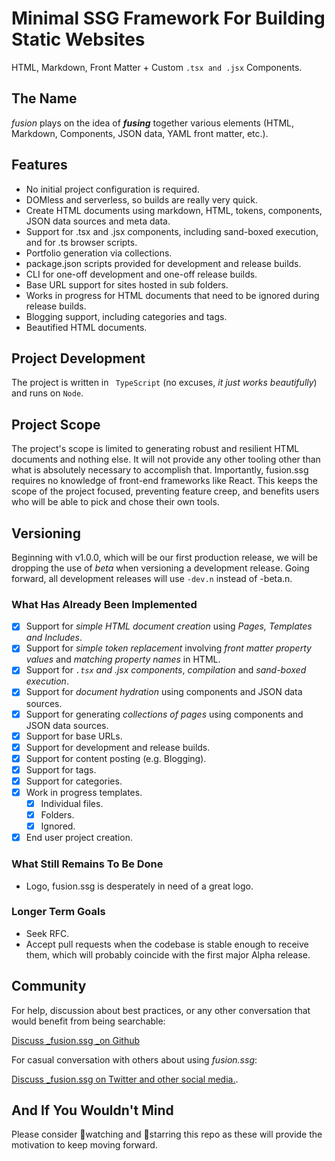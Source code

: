 # Minimal SSG Framework For Building Static Websites

HTML, Markdown, Front Matter + Custom `.tsx and .jsx` Components.

## The Name

_fusion_ plays on the idea of **_fusing_** together various elements (HTML, Markdown, Components, JSON data, YAML front matter, etc.).

## Features

- No initial project configuration is required.
- DOMless and serverless, so builds are really very quick.
- Create HTML documents using markdown, HTML, tokens, components, JSON data sources and meta data.
- Support for .tsx and .jsx components, including sand-boxed execution, and for .ts browser scripts.
- Portfolio generation via collections.
- package.json scripts provided for development and release builds.
- CLI for one-off development and one-off release builds.
- Base URL support for sites hosted in sub folders.
- Works in progress for HTML documents that need to be ignored during release builds.
- Blogging support, including categories and tags.
- Beautified HTML documents.

## Project Development

The project is written in ` TypeScript` (no excuses, _it just works beautifully_) and runs on `Node`.

## Project Scope
The project's scope is limited to generating robust and resilient HTML documents and nothing else. It will not provide any other tooling other than what is absolutely necessary to accomplish that. Importantly, fusion.ssg requires no knowledge of front-end frameworks like React. This keeps the scope of the project focused, preventing feature creep, and benefits users who will be able to pick and chose their own tools.

## Versioning

Beginning with v1.0.0, which will be our first production release, we will be dropping the use of _beta_ when versioning a development release. Going forward, all development releases will use `-dev.n` instead of -beta.n.

### What Has Already Been Implemented

- [X] Support for _simple HTML document creation_ using _Pages, Templates and Includes_.
- [X] Support for _simple token replacement_ involving _front matter property values_ and _matching property names_ in HTML.
- [X] Support for _`.tsx` and .jsx components_, _compilation_ and _sand-boxed execution_.
- [X]  Support for _document hydration_ using components and JSON data sources.
- [X] Support for generating _collections of pages_ using components and JSON data sources.
- [X] Support for base URLs.
- [X] Support for development and release builds.
- [X]  Support for content posting (e.g. Blogging).
  - [X] Support for tags.
  - [X] Support for categories.
- [X] Work in progress templates.
  - [X] Individual files.
  - [X] Folders.
  - [X] Ignored.
- [X] End user project creation.

### What Still Remains To Be Done

- Logo, fusion.ssg is desperately in need of a great logo.

### Longer Term Goals

- Seek RFC.
- Accept pull requests when the codebase is stable enough to receive them, which will probably coincide with the first major Alpha release.

## Community

For help, discussion about best practices, or any other conversation that would benefit from being searchable:

[Discuss _fusion.ssg _on Github](https://github.com/4awpawz/fusion.ssg/discussions)

For casual conversation with others about using _fusion.ssg_:

[Discuss _fusion.ssg on Twitter and other social media.](https://twitter.com).

## And If You Wouldn't Mind

Please consider 👀watching and 🌟starring this repo as these will provide the motivation to keep moving forward.
